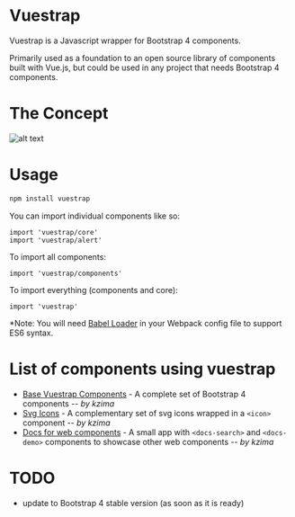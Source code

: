 Vuestrap
=========

Vuestrap is a Javascript wrapper for Bootstrap 4 components.

Primarily used as a foundation to an open source library of components built with Vue.js, but could be used in any project that needs Bootstrap 4 components.

The Concept
=========

![alt text](assets/web-componetns-concept.png "Web components")

Usage
=========

```js
npm install vuestrap
```

You can import individual components like so:

```
import 'vuestrap/core'
import 'vuestrap/alert'
```

To import all components:

```
import 'vuestrap/components'
```

To import everything (components and core):

```
import 'vuestrap'
```

*Note: You will need <a href="https://github.com/babel/babel-loader">Babel Loader</a> in your Webpack config file to support ES6 syntax.


List of components using vuestrap
=========
- [Base Vuestrap Components](http://kzima.github.io/vuestrap-base-components/#/alert) - A complete set of Bootstrap 4 components -- *by kzima*
- [Svg Icons](http://kzima.github.io/vuestrap-icons/#/icons) - A complementary set of svg icons wrapped in a `<icon>` component -- *by kzima*
- [Docs for web components](http://kzima.github.io/vuestrap-docs/#/demo) - A small app with `<docs-search>` and `<docs-demo>` components to showcase other web components -- *by kzima*

TODO
=========
- update to Bootstrap 4 stable version (as soon as it is ready)
